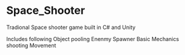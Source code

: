 # Space_Shooter

Tradional Space shooter game built in C# and Unity

Includes following
  Object pooling
  Enenmy Spawner
  Basic Mechanics
     shooting
     Movement 
